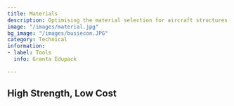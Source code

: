 ```yaml
---
title: Materials
description: Optimising the material selection for aircraft structures
image: "/images/material.jpg"
bg_image: "/images/busiecon.JPG"
category: Technical
information:
- label: Tools
  info: Granta Edupack

---
```

## High Strength, Low Cost